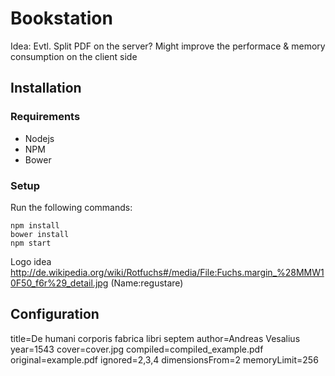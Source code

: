 # Bookstation

Idea: Evtl. Split PDF on the server? Might improve the performace & memory consumption on the client side


## Installation
### Requirements
* Nodejs
* NPM
* Bower

### Setup
Run the following commands:
```
npm install
bower install
npm start
```

Logo idea
http://de.wikipedia.org/wiki/Rotfuchs#/media/File:Fuchs.margin_%28MMW10F50_f6r%29_detail.jpg (Name:regustare)


## Configuration
title=De humani corporis fabrica libri septem
author=Andreas Vesalius
year=1543
cover=cover.jpg
compiled=compiled_example.pdf
original=example.pdf
ignored=2,3,4
dimensionsFrom=2
memoryLimit=256

